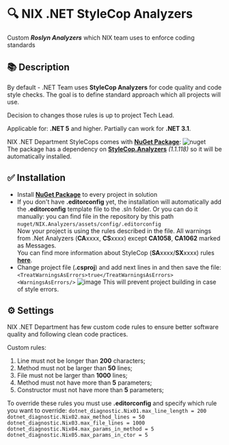 # 🔍 NIX .NET StyleCop Analyzers

Custom _**Roslyn Analyzers**_ which NIX team uses to enforce coding standards

## 📚 Description

By default - .NET Team uses **StyleCop Analyzers** for code quality and code style checks. The goal is to define standard approach which all projects will use.

Decision to changes those rules is up to project Tech Lead.

Applicable for: **.NET 5** and higher. Partially can work for **.NET 3.1**.

NIX .NET Department StyleCops comes with **[NuGet Package](https://www.nuget.org/)**:
![nuget](https://user-images.githubusercontent.com/119926713/207299454-bc66f720-7763-4246-a2a0-65c40908ac2c.png)  
The package has a dependency on **[StyleCop.Analyzers](https://www.nuget.org/packages/StyleCop.Analyzers/)** _(1.1.118)_ so it will be automatically installed.

## ✅ Installation

* Install **[NuGet Package](https://www.nuget.org/)** to every project in solution
* If you don't have **.editorconfig** yet, the installation will automatically add the **.editorconfig** template file to the .sln folder. Or you can do it manually: you can find file in the repository by this path `nuget/NIX.Analyzers/assets/config/.editorconfig`  
  Now your project is using the rules described in the file. All warnings from .Net Analyzers (**CA**xxxx, **CS**xxxx) except **CA1058**, **CA1062** marked as Messages.  
  You can find more information about StyleCop (**SA**xxxx/**SX**xxxx) rules **[here](https://github.com/DotNetAnalyzers/StyleCopAnalyzers/blob/master/DOCUMENTATION.md)**.
* Change project  file (**.csproj**) and add next lines in <PropertyGroup> and then save the file:
  `<TreatWarningsAsErrors>true</TreatWarningsAsErrors>`  
  `<WarningsAsErrors/>`
![image](https://user-images.githubusercontent.com/119926713/207304765-e96537ec-a0b9-4f80-a3f4-c98bc20d913d.png)
This will prevent project building in case of style errors.

## ⚙ Settings

NIX .NET Department has few custom code rules to ensure better software quality and following clean code practices.

Custom rules:
1. Line must not be longer than **200** characters;
2. Method must not be larger than **50** lines;
3. File must not be larger than **1000** lines;
4. Method must not have more than **5** parameters;
5. Constructor must not have more than **5** parameters;

To override these rules you must use **.editorconfig** and specify which rule you want to override:
`dotnet_diagnostic.Nix01.max_line_length = 200`  
`dotnet_diagnostic.Nix02.max_method_lines = 50`  
`dotnet_diagnostic.Nix03.max_file_lines = 1000`  
`dotnet_diagnostic.Nix04.max_params_in_method = 5`  
`dotnet_diagnostic.Nix05.max_params_in_ctor = 5`
